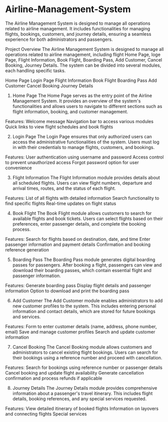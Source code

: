 # Airline-Management-System
The Airline Management System is designed to manage all operations related to airline management. It includes functionalities for managing flights, bookings, customers, and journey details, ensuring a seamless experience for both administrators and passengers.

Project Overview
The Airline Management System is designed to manage all operations related to airline management, including flight Home Page, loge Page,
Flight Information, Book Flight, Boarding Pass, Add Customer, Cancel Booking, Journey Details.
The system can be divided into several modules, each handling specific tasks.

Home Page
Login Page
Flight Information
Book Flight
Boarding Pass
Add Customer
Cancel Booking
Journey Details

1. Home Page
The Home Page serves as the entry point of the Airline Management System. It provides an overview of the system's functionalities and allows users to navigate to different sections such as flight information, booking, and customer management.

Features:
Welcome message
Navigation bar to access various modules
Quick links to view flight schedules and book flights

2. Login Page
The Login Page ensures that only authorized users can access the administrative functionalities of the system. Users must log in with their credentials to manage flights, customers, and bookings.

Features:
User authentication using username and password
Access control to prevent unauthorized access
Forgot password option for user convenience

3. Flight Information
The Flight Information module provides details about all scheduled flights. Users can view flight numbers, departure and arrival times, routes, and the status of each flight.

Features:
List of all flights with detailed information
Search functionality to find specific flights
Real-time updates on flight status

4. Book Flight
The Book Flight module allows customers to search for available flights and book tickets. Users can select flights based on their preferences, enter passenger details, and complete the booking process.

Features:
Search for flights based on destination, date, and time
Enter passenger information and payment details
Confirmation and booking reference generation

5. Boarding Pass
The Boarding Pass module generates digital boarding passes for passengers. After booking a flight, passengers can view and download their boarding passes, which contain essential flight and passenger information.

Features:
Generate boarding pass
Display flight details and passenger information
Option to download and print the boarding pass

6. Add Customer
The Add Customer module enables administrators to add new customer profiles to the system. This includes entering personal information and contact details, which are stored for future bookings and services.

Features:
Form to enter customer details (name, address, phone number, email)
Save and manage customer profiles
Search and update customer information

7. Cancel Booking
The Cancel Booking module allows customers and administrators to cancel existing flight bookings. Users can search for their bookings using a reference number and proceed with cancellation.

Features:
Search for bookings using reference number or passenger details
Cancel booking and update flight availability
Generate cancellation confirmation and process refunds if applicable

8. Journey Details
The Journey Details module provides comprehensive information about a passenger's travel itinerary. This includes flight details, booking references, and any special services requested.

Features:
View detailed itinerary of booked flights
Information on layovers and connecting flights
Special services
